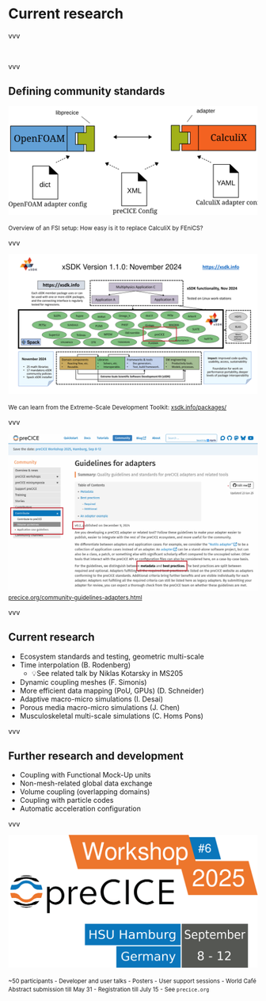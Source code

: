 # Current research

vvv

<!-- ## The preCICE team -->

<img data-src="images/intro/precice-devs.png" style="border:none; box-shadow:none; max-height:700px;">

vvv

## Defining community standards

![](images/coupled_config_OF-CCX.svg) 

<small>Overview of an FSI setup: How easy is it to replace CalculiX by FEniCS?</small>

vvv

![](images/xsdk.png)

<small>We can learn from the Extreme-Scale Development Toolkit: [xsdk.info/packages/](https://xsdk.info/packages/)</small>

vvv

<!-- ## Defining community standards -->

![](images/adapter-guidelines.png)
<small>[precice.org/community-guidelines-adapters.html](https://precice.org/community-guidelines-adapters.html)</small>

vvv

## Current research

- Ecosystem standards and testing, geometric multi-scale
- Time interpolation (B. Rodenberg)
  - 💡See related talk by Niklas Kotarsky in MS205
- Dynamic coupling meshes (F. Simonis)
- More efficient data mapping (PoU, GPUs) (D. Schneider)
- Adaptive macro-micro simulations (I. Desai)
- Porous media macro-micro simulations (J. Chen)
- Musculoskeletal multi-scale simulations (C. Homs Pons)

vvv

## Further research and development

- Coupling with Functional Mock-Up units
- Non-mesh-related global data exchange
- Volume coupling (overlapping domains)
- Coupling with particle codes
- Automatic acceleration configuration

vvv

![](images/closing/precice2025-path.svg)

<small>~50 participants - Developer and user talks - Posters - User support sessions - World Café<br/>
Abstract submission till May 31 - Registration till July 15 - See `precice.org`</small>
